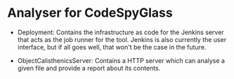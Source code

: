 # Analyser for CodeSpyGlass

- Deployment: Contains the infrastructure as code for the Jenkins server that
  acts as the job runner for the tool. Jenkins is also currently the user
  interface, but if all goes well, that won't be the case in the future.

- ObjectCalisthenicsServer: Contains a HTTP server which can analyse a given
  file and provide a report about its contents.
